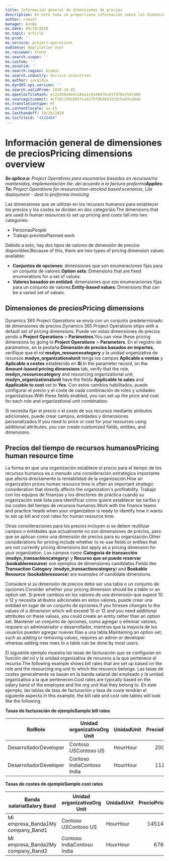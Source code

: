 ```yaml
---
title: Información general de dimensiones de precios
description: En este tema se proporciona información sobre las dimensiones de precios en Dynamics 365 Project Operations.
author: rumant
manager: AnnBe
ms.date: 09/18/2020
ms.topic: article
ms.prod: ''
ms.service: project-operations
audience: Application User
ms.reviewer: kfend
ms.search.scope: ''
ms.custom: ''
ms.assetid: ''
ms.search.region: Global
ms.search.industry: Service industries
ms.author: suvaidya
ms.dyn365.ops.version: ''
ms.search.validFrom: 2020-10-01
ms.openlocfilehash: ec2e350e0e4c28ea1c9540d70c83fdf0a75dc408
ms.sourcegitcommit: 4cf1dc1561b92fca4175f0b3813133c5e63ce8e6
ms.translationtype: HT
ms.contentlocale: es-ES
ms.lasthandoff: 10/28/2020
ms.locfileid: "4128484"
---
```

# <a name="pricing-dimensions-overview"></a><span data-ttu-id="b1469-103">Información general de dimensiones de precios</span><span class="sxs-lookup"><span data-stu-id="b1469-103">Pricing dimensions overview</span></span>

<span data-ttu-id="b1469-104">_**Se aplica a:** Project Operations para escenarios basados en recursos/no mantenidos, implementación lite: del acuerdo a la factura proforma_</span><span class="sxs-lookup"><span data-stu-id="b1469-104">_**Applies To:** Project Operations for resource/non-stocked based scenarios, Lite deployment - deal to proforma invoicing_</span></span>

<span data-ttu-id="b1469-105">Las dimensiones que se utilizan en los recursos humanos para establecer los precios y los costes se dividen en dos categorías:</span><span class="sxs-lookup"><span data-stu-id="b1469-105">The dimensions that are used in human resources to set up pricing and costs fall into two categories:</span></span>

- <span data-ttu-id="b1469-106">Personas</span><span class="sxs-lookup"><span data-stu-id="b1469-106">People</span></span>
- <span data-ttu-id="b1469-107">Trabajo previsto</span><span class="sxs-lookup"><span data-stu-id="b1469-107">Planned work</span></span>

<span data-ttu-id="b1469-108">Debido a esto, hay dos tipos de valores de dimensión de precios disponibles:</span><span class="sxs-lookup"><span data-stu-id="b1469-108">Because of this, there are two types of pricing dimension values available:</span></span>

- <span data-ttu-id="b1469-109">**Conjuntos de opciones**: dimensiones que son enumeraciones fijas para un conjunto de valores.</span><span class="sxs-lookup"><span data-stu-id="b1469-109">**Option sets**: Dimensions that are fixed enumerations for a set of values.</span></span>
- <span data-ttu-id="b1469-110">**Valores basados en entidad**: dimensiones que son enumeraciones fijas para un conjunto de valores.</span><span class="sxs-lookup"><span data-stu-id="b1469-110">**Entity-based values**: Dimensions that can be a varied set of values.</span></span>

## <a name="pricing-dimensions"></a><span data-ttu-id="b1469-111">Dimensiones de precios</span><span class="sxs-lookup"><span data-stu-id="b1469-111">Pricing dimensions</span></span>

<span data-ttu-id="b1469-112">Dynamics 365 Project Operations se envía con un conjunto predeterminado de dimensiones de precios.</span><span class="sxs-lookup"><span data-stu-id="b1469-112">Dynamics 365 Project Operations ships with a default set of pricing dimensions.</span></span> <span data-ttu-id="b1469-113">Puede ver estas dimensiones de precios yendo a **Project Operations** > **Parámetros**.</span><span class="sxs-lookup"><span data-stu-id="b1469-113">You can view these pricing dimensions by going to **Project Operations** > **Parameters**.</span></span> <span data-ttu-id="b1469-114">En el registro de parámetros, en la pestaña **Dimensión de precios basados en importes**, verifique que el rol **msdyn_resourcecategory** y la unidad organizativa de recursos **msdyn_organizationalunit** tenga los campos **Aplicable a ventas** y **Aplicable a costes** establecido en **Sí**.</span><span class="sxs-lookup"><span data-stu-id="b1469-114">In the parameter record, on the **Amount-based pricing dimensions** tab, verify that the role, **msdyn_resourcecategory** and resourcing organizational unit, **msdyn_organizationalunit** have the fields **Applicable to sales** and **Applicable to cost** set to **Yes**.</span></span> <span data-ttu-id="b1469-115">Con estos cambios habilitados, puede configurar el precio y el coste de cada combinación de roles y unidades organizativas.</span><span class="sxs-lookup"><span data-stu-id="b1469-115">With these fields enabled, you can set up the price and cost for each role and organizational unit combination.</span></span>

<span data-ttu-id="b1469-116">Si necesita fijar el precio o el coste de sus recursos mediante atributos adicionales, puede crear campos, entidades y dimensiones personalizados.</span><span class="sxs-lookup"><span data-stu-id="b1469-116">If you need to price or cost for your resources using additional attributes, you can create customized fields, entities, and dimensions.</span></span>

## <a name="pricing-human-resource-time"></a><span data-ttu-id="b1469-117">Precios del tiempo de recursos humanos</span><span class="sxs-lookup"><span data-stu-id="b1469-117">Pricing human resource time</span></span>
<span data-ttu-id="b1469-118">La forma en que una organización establece el precio para el tiempo de los recursos humanos es a menudo una consideración estratégica importante que afecta directamente la rentabilidad de la organización.</span><span class="sxs-lookup"><span data-stu-id="b1469-118">How an organization prices human resource time is often an important strategic consideration that directly affects the organization's profitability.</span></span> <span data-ttu-id="b1469-119">Trabaje con los equipos de finanzas y los directores de práctica cuando su organización esté lista para identificar cómo quiere establecer las tarifas y los costes del tiempo de recursos humanos.</span><span class="sxs-lookup"><span data-stu-id="b1469-119">Work with the finance teams and practice heads when your organization is ready to identify how it wants to set up bill and cost rates for human resource time.</span></span>

<span data-ttu-id="b1469-120">Otras consideraciones para los precios incluyen si se deben reutilizar campos o entidades que actualmente no son dimensiones de precios, pero que se aplican como una dimensión de precios para su organización.</span><span class="sxs-lookup"><span data-stu-id="b1469-120">Other considerations for pricing include whether to re-use fields or entities that are not currently pricing dimensions but apply as a pricing dimension for your organization.</span></span> <span data-ttu-id="b1469-121">Los campos como **Categoría de transacción** (**msdyn_transactioncategory**) y **Recurso que se puede reservar** (**bookableresource**) son ejemplos de dimensiones candidatas.</span><span class="sxs-lookup"><span data-stu-id="b1469-121">Fields like **Transaction Category** (**msdyn_transactioncategory**) and **Bookable Resource** (**bookableresource**) are examples of candidate dimensions.</span></span> 

<span data-ttu-id="b1469-122">Considere si su dimensión de precios debe ser una tabla o un conjunto de opciones.</span><span class="sxs-lookup"><span data-stu-id="b1469-122">Consider whether your pricing dimension should be a table or an option set.</span></span> <span data-ttu-id="b1469-123">Si prevé cambios en los valores de una dimensión que supere 10 o 12 y necesita atributos adicionales en estos valores, puede crear una entidad en lugar de un conjunto de opciones.</span><span class="sxs-lookup"><span data-stu-id="b1469-123">If you foresee changes to the values of a dimension which will exceed 10 or 12 and you need additional attributes on these values, you could create an entity rather than an option set.</span></span> <span data-ttu-id="b1469-124">Mantener un conjunto de opciones, como agregar o eliminar valores, requiere un administrador o desarrollador, mientras que la mayoría de los usuarios pueden agregar nuevas filas a una tabla.</span><span class="sxs-lookup"><span data-stu-id="b1469-124">Maintaining an option set, such as adding or removing values, requires an admin or developer whereas adding new rows to a table can be done by most users.</span></span>

<span data-ttu-id="b1469-125">El siguiente ejemplo muestra las tasas de facturación que se configuran en función del rol y la unidad organizativa de recursos a la que pertenece el recurso.</span><span class="sxs-lookup"><span data-stu-id="b1469-125">The following example shows bill rates that are set up based on the role and the resourcing org unit to which the resource belongs.</span></span> <span data-ttu-id="b1469-126">Las tasas de costes generalmente se basan en la banda salarial del empleado y la unidad organizativa a la que pertenecen.</span><span class="sxs-lookup"><span data-stu-id="b1469-126">Cost rates are typically based on the salary band of the employee and the org unit that they belong to.</span></span> <span data-ttu-id="b1469-127">En este ejemplo, las tablas de tasa de facturación y tasa de coste tendrán el siguiente aspecto.</span><span class="sxs-lookup"><span data-stu-id="b1469-127">In this example, the bill rate and cost rate tables will look like the following.</span></span>

<span data-ttu-id="b1469-128">**Tasas de facturación de ejemplo**</span><span class="sxs-lookup"><span data-stu-id="b1469-128">**Sample bill rates**</span></span>

| <span data-ttu-id="b1469-129">Rol</span><span class="sxs-lookup"><span data-stu-id="b1469-129">Role</span></span>        | <span data-ttu-id="b1469-130">Unidad organizativa</span><span class="sxs-lookup"><span data-stu-id="b1469-130">Org Unit</span></span>    |<span data-ttu-id="b1469-131">Unidad</span><span class="sxs-lookup"><span data-stu-id="b1469-131">Unit</span></span>      |<span data-ttu-id="b1469-132">Precio</span><span class="sxs-lookup"><span data-stu-id="b1469-132">Price</span></span>      |<span data-ttu-id="b1469-133">Divisa</span><span class="sxs-lookup"><span data-stu-id="b1469-133">Currency</span></span>  |
| ------------|-------------|----------|----------:|----------|
| <span data-ttu-id="b1469-134">Desarrollador</span><span class="sxs-lookup"><span data-stu-id="b1469-134">Developer</span></span>   | <span data-ttu-id="b1469-135">Contoso US</span><span class="sxs-lookup"><span data-stu-id="b1469-135">Contoso US</span></span>  |<span data-ttu-id="b1469-136">Hour</span><span class="sxs-lookup"><span data-stu-id="b1469-136">Hour</span></span> | <span data-ttu-id="b1469-137">200</span><span class="sxs-lookup"><span data-stu-id="b1469-137">200</span></span>|<span data-ttu-id="b1469-138">USD</span><span class="sxs-lookup"><span data-stu-id="b1469-138">USD</span></span>     |
| <span data-ttu-id="b1469-139">Desarrollador</span><span class="sxs-lookup"><span data-stu-id="b1469-139">Developer</span></span>   | <span data-ttu-id="b1469-140">Contoso India</span><span class="sxs-lookup"><span data-stu-id="b1469-140">Contoso India</span></span> |<span data-ttu-id="b1469-141">Hour</span><span class="sxs-lookup"><span data-stu-id="b1469-141">Hour</span></span>|   <span data-ttu-id="b1469-142">112</span><span class="sxs-lookup"><span data-stu-id="b1469-142">112</span></span>|<span data-ttu-id="b1469-143">USD</span><span class="sxs-lookup"><span data-stu-id="b1469-143">USD</span></span>     |


<span data-ttu-id="b1469-144">**Tasas de costes de ejemplo**</span><span class="sxs-lookup"><span data-stu-id="b1469-144">**Sample cost rates**</span></span>

| <span data-ttu-id="b1469-145">Banda salarial</span><span class="sxs-lookup"><span data-stu-id="b1469-145">Salary Band</span></span>     | <span data-ttu-id="b1469-146">Unidad organizativa</span><span class="sxs-lookup"><span data-stu-id="b1469-146">Org Unit</span></span>    |<span data-ttu-id="b1469-147">Unidad</span><span class="sxs-lookup"><span data-stu-id="b1469-147">Unit</span></span>      |<span data-ttu-id="b1469-148">Precio</span><span class="sxs-lookup"><span data-stu-id="b1469-148">Price</span></span>      |<span data-ttu-id="b1469-149">Divisa</span><span class="sxs-lookup"><span data-stu-id="b1469-149">Currency</span></span>  |
| ----------------|-------------|----------|----------:|----------|
| <span data-ttu-id="b1469-150">Mi empresa_Banda1</span><span class="sxs-lookup"><span data-stu-id="b1469-150">My company_Band1</span></span> | <span data-ttu-id="b1469-151">Contoso US</span><span class="sxs-lookup"><span data-stu-id="b1469-151">Contoso US</span></span>  |<span data-ttu-id="b1469-152">Hour</span><span class="sxs-lookup"><span data-stu-id="b1469-152">Hour</span></span> | <span data-ttu-id="b1469-153">145</span><span class="sxs-lookup"><span data-stu-id="b1469-153">145</span></span>|<span data-ttu-id="b1469-154">USD</span><span class="sxs-lookup"><span data-stu-id="b1469-154">USD</span></span>     |
| <span data-ttu-id="b1469-155">Mi empresa_Banda2</span><span class="sxs-lookup"><span data-stu-id="b1469-155">My company_Band2</span></span> | <span data-ttu-id="b1469-156">Contoso India</span><span class="sxs-lookup"><span data-stu-id="b1469-156">Contoso India</span></span> |<span data-ttu-id="b1469-157">Hour</span><span class="sxs-lookup"><span data-stu-id="b1469-157">Hour</span></span>|   <span data-ttu-id="b1469-158">67</span><span class="sxs-lookup"><span data-stu-id="b1469-158">67</span></span>|<span data-ttu-id="b1469-159">USD</span><span class="sxs-lookup"><span data-stu-id="b1469-159">USD</span></span>     |
